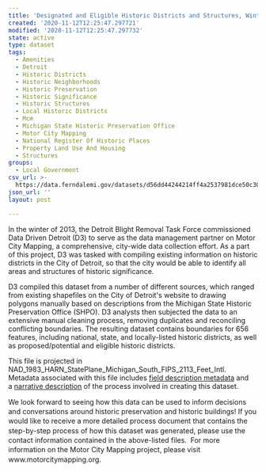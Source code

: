 ```yaml
---
title: 'Designated and Eligible Historic Districts and Structures, Winter, 2013'
created: '2020-11-12T12:25:47.297721'
modified: '2020-11-12T12:25:47.297732'
state: active
type: dataset
tags:
  - Amenities
  - Detroit
  - Historic Districts
  - Historic Neighborhoods
  - Historic Preservation
  - Historic Significance
  - Historic Structures
  - Local Historic Districts
  - Mcm
  - Michigan State Historic Preservation Office
  - Motor City Mapping
  - National Register Of Historic Places
  - Property Land Use And Housing
  - Structures
groups:
  - Local Government
csv_url: >-
  https://data.ferndalemi.gov/datasets/d56dd44244214ff4a2537981dce50c30_0.csv?outSR=%7B%22latestWkid%22%3A2898%2C%22wkid%22%3A2898%7D
json_url: ''
layout: post

---
```

<p>In the winter of 2013, the Detroit Blight Removal Task Force
commissioned Data Driven Detroit (D3) to serve as the data management partner
on Motor City Mapping, a comprehensive, city-wide data collection effort. As a
part of this project, D3 was tasked with compiling existing information on
historic districts in the City of Detroit, so that the city would be able to
identify all areas and structures of historic significance. </p><p>D3 compiled this
dataset from a number of different sources, which ranged from existing
shapefiles on the City of Detroit's website to drawing polygons manually based
on descriptions from the Michigan State Historic Preservation Office (SHPO). D3
analysts then subjected the data to an extensive manual cleaning process,
removing duplicates and reconciling conflicting boundaries. The resulting
dataset contains boundaries for 656 features, including national, state, and
locally-listed historic districts, as well as proposed/potential and eligible
historic districts. </p><p>This file is projected in
NAD_1983_HARN_StatePlane_Michigan_South_FIPS_2113_Feet_Intl. Metadata
associated with this file includes <a href='http://datadrivendetroit.org/web_ftp/motorcitymapping/Metadata/Historic_Districts/Metadata_HistoricDistricts_forSharing_11122014.xls' target='_blank'>field description metadata</a> and
a <a href='http://datadrivendetroit.org/web_ftp/motorcitymapping/Metadata/Historic_Districts/Historic_Districts_Final_NarrativeMetadata_ForSharing_11122014.pdf' target='_blank'>narrative description</a> of the process involved in creating
this dataset. </p><p><span style='line-height: 1.38461538461538;'>We look forward to seeing how this data
can be used to inform decisions and conversations around historic preservation
and historic buildings! If you would like to receive a more detailed process document
that contains the step-by-step process of how this dataset was generated,
please use the contact information contained in the above-listed files.  </span><span style='line-height: 1.38461538461538;'>For more information on the Motor City Mapping project, please visit www.motorcitymapping.org. </span><br /></p><div><span style='line-height: 1.38461538461538;'><br /></span></div>
